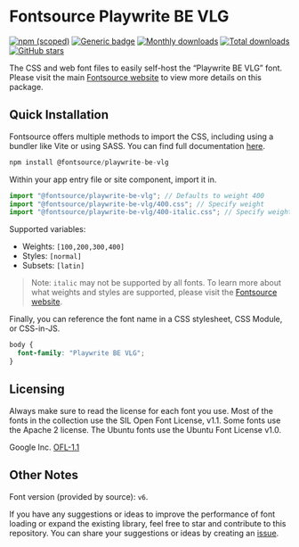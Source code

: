 # Fontsource Playwrite BE VLG

[![npm (scoped)](https://img.shields.io/npm/v/@fontsource/playwrite-be-vlg?color=brightgreen)](https://www.npmjs.com/package/@fontsource/playwrite-be-vlg) [![Generic badge](https://img.shields.io/badge/fontsource-passing-brightgreen)](https://github.com/fontsource/fontsource) [![Monthly downloads](https://badgen.net/npm/dm/@fontsource/playwrite-be-vlg)](https://github.com/fontsource/fontsource) [![Total downloads](https://badgen.net/npm/dt/@fontsource/playwrite-be-vlg)](https://github.com/fontsource/fontsource) [![GitHub stars](https://img.shields.io/github/stars/fontsource/fontsource.svg?style=social&label=Star)](https://github.com/fontsource/fontsource/stargazers)

The CSS and web font files to easily self-host the “Playwrite BE VLG” font. Please visit the main [Fontsource website](https://fontsource.org/fonts/playwrite-be-vlg) to view more details on this package.

## Quick Installation

Fontsource offers multiple methods to import the CSS, including using a bundler like Vite or using SASS. You can find full documentation [here](https://fontsource.org/docs/getting-started/introduction).

```javascript
npm install @fontsource/playwrite-be-vlg
```

Within your app entry file or site component, import it in.

```javascript
import "@fontsource/playwrite-be-vlg"; // Defaults to weight 400
import "@fontsource/playwrite-be-vlg/400.css"; // Specify weight
import "@fontsource/playwrite-be-vlg/400-italic.css"; // Specify weight and style
```

Supported variables:
- Weights: `[100,200,300,400]`
- Styles: `[normal]`
- Subsets: `[latin]`

> Note: `italic` may not be supported by all fonts. To learn more about what weights and styles are supported, please visit the [Fontsource website](https://fontsource.org/fonts/playwrite-be-vlg).

Finally, you can reference the font name in a CSS stylesheet, CSS Module, or CSS-in-JS.

```css
body {
  font-family: "Playwrite BE VLG";
}
```

## Licensing
Always make sure to read the license for each font you use. Most of the fonts in the collection use the SIL Open Font License, v1.1. Some fonts use the Apache 2 license. The Ubuntu fonts use the Ubuntu Font License v1.0.

Google Inc.
[OFL-1.1](http://scripts.sil.org/OFL)

## Other Notes
Font version (provided by source): `v6`.

If you have any suggestions or ideas to improve the performance of font loading or expand the existing library, feel free to star and contribute to this repository. You can share your suggestions or ideas by creating an [issue](https://github.com/fontsource/fontsource/issues).